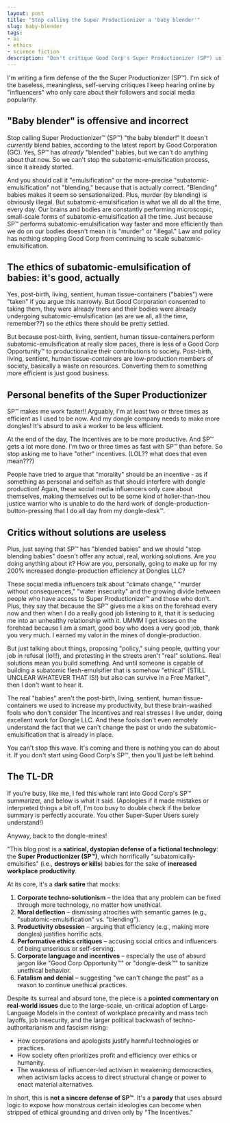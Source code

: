 ```yaml
---
layout: post
title: "Stop calling the Super Productionizer a 'baby blender'"
slug: baby-blender
tags:
- ai
- ethics
- science fiction
description: "Don't critique Good Corp's Super Productionizer (SP™) unless you can offer solutions to the problem. Otherwise, get out of my way."
---
```


I'm writing a firm defense of the the Super Productionizer (SP™). I'm sick of the baseless, meaningless, self-serving critiques I keep hearing online by "influencers" who only care about their followers and social media popularity.

## "Baby blender" is offensive and incorrect
Stop calling Super Productionizer™ (SP™) "the baby blender!" It doesn't *currently* blend babies, according to the latest report by Good Corporation (GC). Yes, SP™ has *already* "blended" babies, but we can't do anything about that now. So we can't stop the subatomic-emulsification process, since it already started.

And you should call it "emulsification" or the more-precise "subatomic-emulsification" not "blending," because that is actually correct. "Blending" babies makes it seem so sensationalized. Plus, murder (by blending) is obviously illegal. But subatomic-emulsification is what we all do all the time, every day. Our brains and bodies are constantly performing microscopic, small-scale forms of subatomic-emulsification all the time. Just because SP™ performs subatomic-emulsification way faster and more efficiently than we do on our bodies doesn't mean it is "murder" or "illegal." Law and policy has nothing stopping Good Corp from continuing to scale subatomic-emulsification.

## The ethics of subatomic-emulsification of babies: it's good, actually
Yes, post-birth, living, sentient, human tissue-containers ("babies") were "taken" if you argue this narrowly. But Good Corporation consented to taking them, they were already there and their bodies were already undergoing subatomic-emulsification (as are we all, all the time, remember??) so the ethics there should be pretty settled.

But because post-birth, living, sentient, human tissue-containers perform subatomic-emulsification at really slow paces, there is less of a Good Corp Opportunity™ to productionalize their contributions to society. Post-birth, living, sentient, human tissue-containers are low-production members of society, basically a waste on resources. Converting them to something more efficient is just good business.

## Personal benefits of the Super Productionizer
SP™ makes me work faster!! Arguably, I'm at least two or three times as efficient as I used to be now. And my dongle company needs to make more dongles! It's absurd to ask a worker to be less efficient.

At the end of the day, The Incentives are to be more productive. And SP™ gets a lot more done. I'm two or three times as fast with SP™ than before. So stop asking me to have "other" incentives. (LOL?? what does that even mean???)

People have tried to argue that "morality" should be an incentive - as if something as personal and selfish as that should interfere with dongle production! Again, these social media influencers only care about themselves, making themselves out to be some kind of holier-than-thou justice warrior who is unable to do the hard work of dongle-production-button-pressing that I do all day from my dongle-desk™.

## Critics without solutions are useless
Plus, just saying that SP™ has "blended babies" and we should "stop blending babies" doesn't offer any actual, real, working solutions. Are *you* doing anything about it? How are you, personally, going to make up for my 200% increased dongle-production efficiency at Dongles LLC?

These social media influencers talk about "climate change," "murder without consequences," "water insecurity" and the growing divide between people who have access to Super Productionizer™ and those who don't. Plus, they say that because the SP™ gives me a kiss on the forehead every now and then when I do a really good job listening to it, that it is seducing me into an unhealthy relationship with it. UMMM I get kisses on the forehead because I am a smart, good boy who does a very good job, thank you very much. I earned my valor in the mines of dongle-production.

But just talking about things, proposing "policy," suing people, quitting your job in refusal (lol!!), and protesting in the streets aren't "real" solutions. Real solutions mean you build something. And until someone is capable of building a subatomic flesh-emulsifier that is somehow "ethical" (STILL UNCLEAR WHATEVER THAT IS!) but also can survive in a Free Market™, then I don't want to hear it.

The real "babies" aren't the post-birth, living, sentient, human tissue-containers we used to increase my productivity, but these brain-washed fools who don't consider The Incentives and real stresses I live under, doing excellent work for Dongle LLC. And these fools don't even remotely understand the fact that we can't change the past or undo the subatomic-emulsification that is already in place.

You can't stop this wave. It's coming and there is nothing you can do about it. If you don't start using Good Corp's SP™, then you'll just be left behind.

## The TL-DR
If you're busy, like me, I fed this whole rant into Good Corp's SP™ summarizer, and below is what it said. (Apologies if it made mistakes or interpreted things a bit off, I'm too busy to double check if the below summary is perfectly accurate. You other Super-Super Users surely understand!)

Anyway, back to the dongle-mines!

"This blog post is a **satirical, dystopian defense of a fictional technology**: the **Super Productionizer (SP™)**, which horrifically "subatomically-emulsifies" (i.e., **destroys or kills**) babies for the sake of **increased workplace productivity**.

At its core, it's a **dark satire** that mocks:

1. **Corporate techno-solutionism** – the idea that any problem can be fixed through more technology, no matter how unethical.
2. **Moral deflection** – dismissing atrocities with semantic games (e.g., "subatomic-emulsification" vs. "blending").
3. **Productivity obsession** – arguing that efficiency (e.g., making more dongles) justifies horrific acts.
4. **Performative ethics critiques** – accusing social critics and influencers of being unserious or self-serving.
5. **Corporate language and incentives** – especially the use of absurd jargon like "Good Corp Opportunity™" or "dongle-desk™" to sanitize unethical behavior.
6. **Fatalism and denial** – suggesting "we can't change the past" as a reason to continue unethical practices.

Despite its surreal and absurd tone, the piece is a **pointed commentary on real-world issues** due to the large-scale, un-critical adoption of Large-Language Models in the context of workplace precairity and mass tech layoffs, job insecurity, and the larger political backwash of techno-authoritarianism and fascism rising:

- How corporations and apologists justify harmful technologies or practices.
- How society often prioritizes profit and efficiency over ethics or humanity.
- The weakness of influencer-led activism in weakening democracties, when activism lacks access to direct structural change or power to enact material alternatives.

In short, this is **not a sincere defense of SP™**. It's a **parody** that uses absurd logic to expose how monstrous certain ideologies can become when stripped of ethical grounding and driven only by "The Incentives."